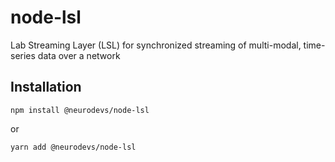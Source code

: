 # node-lsl
Lab Streaming Layer (LSL) for synchronized streaming of multi-modal, time-series data over a network 

## Installation

`npm install @neurodevs/node-lsl` 

or 

`yarn add @neurodevs/node-lsl`
